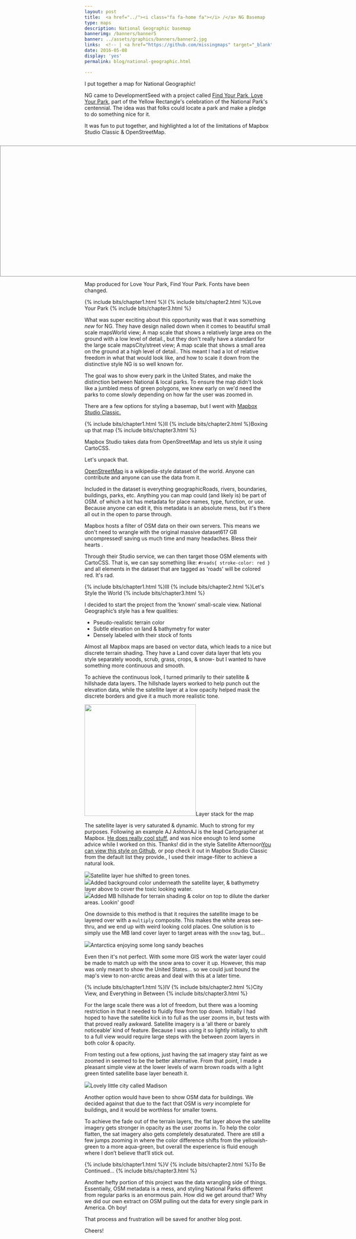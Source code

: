 ```yaml
---
layout: post
title:  <a href="../"><i class="fa fa-home fa"></i> /</a> NG Basemap
type: maps
description: National Geographic basemap
bannerimg: /banners/banner5
banner: ../assets/graphics/banners/banner2.jpg
links:  <!-- | <a href="https://github.com/missingmaps" target="_blank"><i class="fa fa-github fa"></i> Github code</a>  -->
date: 2016-05-08
display: 'yes'
permalink: blog/national-geographic.html

---
```


I put together a map for National Geographic!

NG came to DevelopmentSeed with a project called <a href="http://education.nationalgeographic.org/programs/love-your-park/" target="_blank"> Find Your Park, Love Your Park</a>, part of the Yellow Rectangle's celebration of the National Park's centennial. The idea was that folks could locate a park and make a pledge to do something nice for it.

It was fun to put together, and highlighted a lot of the limitations of Mapbox Studio Classic & OpenStreetMap.

<div class= "full-bleed">
	<div id="map"></div>
</div>

<fig>Map produced for Love Your Park, Find Your Park. Fonts have been changed.</fig>

<style>
	.full-bleed{
		margin:2em 0 1em;
		height: 350px;
	}

	#map{
		width:100%;
		height: 350px;
		position:absolute;
		left:0;
		border: solid 1px #888;
	}
</style>

<script type="text/javascript" src="https://cdnjs.cloudflare.com/ajax/libs/leaflet/0.7.7/leaflet.js"></script>
<script>

	addMap();

	function addMap () {
	  const token = 'pk.eyJ1IjoiZG1vcmlhcnR5IiwiYSI6Ikd3T29EOWMifQ.-DKJ4ernht84AZmc6Bk51Q';
	  const basemapUrl = 'https://api.mapbox.com/v4/dmoriarty.da4680b3/{z}/{x}/{y}.png';

	  // Initialize map
	  const map = L.map('map',
	    {zoomControl: true}).setView([40.36, -100.55], 3);

		L.tileLayer(basemapUrl + '?access_token='+token, {
		    attribution: 'Map data &copy; <a href="http://openstreetmap.org">OpenStreetMap</a> contributors, <a href="http://creativecommons.org/licenses/by-sa/2.0/">CC-BY-SA</a>, Imagery © <a href="http://mapbox.com">Mapbox</a>',
		    maxZoom: 20,
		}).addTo(map);

	  // Disable drag and zoom handlers.
	  map.scrollWheelZoom.disable();
	};
</script>

{% include bits/chapter1.html %}I
{% include bits/chapter2.html %}Love Your Park
{% include bits/chapter3.html %}

What was super exciting about this opportunity was that it was something _new_ for NG. They have design nailed down when it comes to beautiful <span class="tooltip">small scale maps<i class="fa fa-info-circle fa"></i><span class="tooltiptext">World view; A map scale that shows a relatively large area on the ground with a low level of detail.</span></span>, but they don't really have a standard for the <span class="tooltip">large scale maps<i class="fa fa-info-circle fa"></i><span class="tooltiptext">City/street view; A map scale that shows a small area on the ground at a high level of detail.</span></span>. This meant I had a lot of relative freedom in what that would look like, and how to scale it down from the distinctive style NG is so well known for.

The goal was to show every park in the United States, and make the distinction between National & local parks. To ensure the map didn't look like a jumbled mess of green polygons, we knew early on we'd need the parks to come slowly depending on how far the user was zoomed in.

There are a few options for styling a basemap, but I went with <a href="https://www.mapbox.com/">Mapbox Studio Classic.</a>

{% include bits/chapter1.html %}II
{% include bits/chapter2.html %}Boxing up that map
{% include bits/chapter3.html %}

Mapbox Studio takes data from OpenStreetMap and lets us style it using CartoCSS. 

Let's unpack that.

<a href="https://www.openstreetmap.org/">OpenStreetMap</a> is a wikipedia-style dataset of the world. Anyone can contribute and anyone can use the data from it. 

Included in the dataset is <span class="tooltip">everything geographic<i class="fa fa-info-circle fa"></i><span class="tooltiptext">Roads, rivers, boundaries, buildings, parks, etc. Anything you can map could (and likely is) be part of OSM.</span></span> of which a lot has metadata for place names, type, function, or use. Because anyone can edit it, this metadata is an absolute mess, but it's there all out in the open to parse through.

Mapbox hosts a filter of OSM data on their own servers. This means we don't need to wrangle with the <span class="tooltip">original massive dataset<i class="fa fa-info-circle fa"></i><span class="tooltiptext">617 GB uncompressed!</span></span> saving us much time and many headaches. Bless their hearts <i class="fa fa-heart fa" style="color:red"></i>.

Through their Studio service, we can then target those OSM elements with CartoCSS. That is, we can say something like: ```#roads{ stroke-color: red }``` and all elements in the dataset that are tagged as 'roads' will be colored red. It's rad.

{% include bits/chapter1.html %}III
{% include bits/chapter2.html %}Let's Style the World
{% include bits/chapter3.html %}

I decided to start the project from the ‘known’ small-scale view. National Geographic’s style has a few qualities:

- Pseudo-realistic terrain color
- Subtle elevation on land & bathymetry for water
- Densely labeled with their stock of fonts

Almost all Mapbox maps are based on vector data, which leads to a nice but discrete terrain shading. They have a Land cover data layer that lets you style separately woods, scrub, grass, crops, & snow- but I wanted to have something more continuous and smooth. 

To achieve the continuous look, I turned primarily to their satellite & hillshade data layers. The hillshade layers worked to help punch out the elevation data, while the satellite layer at a low opacity helped mask the discrete borders and give it a much more realistic tone.

<div class="images"><img src="../assets/graphics/blog/ngm/layers.png" style="height:300px"><fig>Layer stack for the map</fig></div>

The satellite layer is very saturated & dynamic. Much to strong for my purposes. Following an example  <span class="tooltip">AJ Ashton<i class="fa fa-info-circle fa"></i><span class="tooltiptext">AJ is the lead Cartographer at Mapbox. <a href="https://github.com/ajashton">He does really cool stuff</a>, and was nice enough to lend some advice while I worked on this. Thanks!</span></span> did in the style <span class="tooltip">Satellite Afternoon<i class="fa fa-info-circle fa"></i><span class="tooltiptext"><a href="https://github.com/mapbox/mapbox-studio-satellite-afternoon.tm2">You can view this style on Github</a>, or pop check it out in Mapbox Studio Classic from the default list they provide.</span></span>, I used their image-filter to achieve a natural look. 

<div class="images"><img src="../assets/graphics/blog/ngm/sat_1.jpg" class="ib"><fig>Satellite layer hue shifted to green tones.</fig></div>

<div class="images"><img src="../assets/graphics/blog/ngm/sat_2.jpg" class="ib"><fig>Added background color underneath the satellite layer, & bathymetry layer above to cover the toxic looking water.</fig></div>

<div class="images"><img src="../assets/graphics/blog/ngm/sat_3.jpg" class="ib"><fig>Added MB hillshade for terrain shading & color on top to dilute the darker areas. Lookin' good!</fig></div>

One downside to this method is that it requires the satellite image to be layered over with a ```multiply``` composite. This makes the white areas see-thru, and we end up with weird looking cold places. One solution is to simply use the MB land cover layer to target areas with the ```snow``` tag, but...

<div class="images"><img src="../assets/graphics/blog/ngm/sat_4.jpg" class="ib"><fig>Antarctica enjoying some long sandy beaches</fig></div>

Even then it's not perfect. With some more GIS work the water layer could be made to match up with the snow area to cover it up. However, this map was only meant to show the United States... so we could just bound the map's view to non-arctic areas and deal with this at a later time.

{% include bits/chapter1.html %}IV
{% include bits/chapter2.html %}City View, and Everything in Between
{% include bits/chapter3.html %}

For the large scale there was a lot of freedom, but there was a looming restriction in that it needed to fluidly flow from top down. Initially I had hoped to have the satellite kick in to full as the user zooms in, but tests with that proved really awkward. Satellite imagery is a ‘all there or barely noticeable’ kind of feature. Because I was using it so lightly initially, to shift to a full view would require large steps with the between zoom layers in both color & opacity.  

From testing out a few options, just having the sat imagery stay faint as we zoomed in seemed to be the better alternative. From that point, I made a pleasant simple view at the lower levels of warm brown roads with a light green tinted satellite base layer beneath it.

<div class="images"><img src="../assets/graphics/blog/ngm/large_1.jpg" class="ib"><fig>Lovely little city called Madison</fig></div>

Another option would have been to show OSM data for buildings. We decided against that due to the fact that OSM is <em>very</em> incomplete for buildings, and it would be worthless for smaller towns.

To achieve the fade out of the terrain layers, the flat layer above the satellite imagery gets stronger in opacity as the user zooms in. To help the color flatten, the sat imagery also gets completely desaturated. There are still a few jumps zooming in where the color difference shifts from the yellowish-green to a more aqua-green, but overall the experience is fluid enough where I don’t believe that’ll stick out.

{% include bits/chapter1.html %}V
{% include bits/chapter2.html %}To Be Continued...
{% include bits/chapter3.html %}

Another hefty portion of this project was the data wrangling side of things. Essentially, OSM metadata is a mess, and styling National Parks different from regular parks is an enormous pain. How did we get around that? Why we did our own extract on OSM pulling out the data for every single park in America. Oh boy!

That process and frustration will be saved for another blog post.

Cheers!
